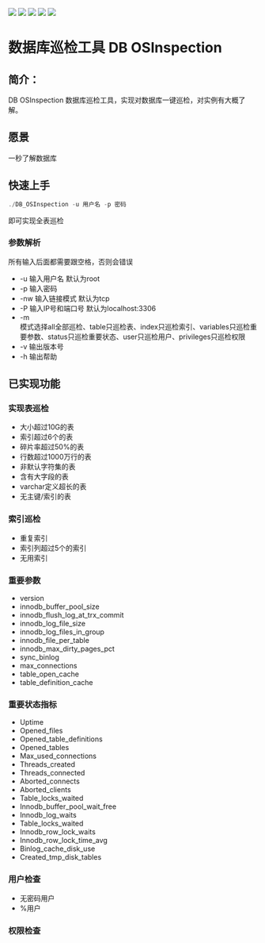 [![](https://img.shields.io/badge/GreatSQL-官网-orange.svg)](https://greatsql.cn/)
[![](https://img.shields.io/badge/GreatSQL-论坛-brightgreen.svg)](https://greatsql.cn/forum.php)
[![](https://img.shields.io/badge/GreatSQL-博客-brightgreen.svg)](https://greatsql.cn/home.php?mod=space&uid=10&do=blog&view=me&from=space)
[![](https://img.shields.io/badge/License-Apache_v2.0-blue.svg)](https://gitee.com/GreatSQL/GreatSQL/blob/master/LICENSE)
[![](https://img.shields.io/badge/release-1.2.1-blue.svg)](https://gitee.com/GreatSQL/gt-checksum/releases/tag/1.2.1)

# 数据库巡检工具 DB OSInspection
## 简介：
DB OSInspection 数据库巡检工具，实现对数据库一键巡检，对实例有大概了解。
## 愿景
一秒了解数据库
## 快速上手
```go
./DB_OSInspection -u 用户名 -p 密码  
```
即可实现全表巡检
### 参数解析
所有输入后面都需要跟空格，否则会错误
- -u 
输入用户名  默认为root
- -p 
输入密码
- -nw 
输入链接模式  默认为tcp
- -P 
输入IP号和端口号  默认为localhost:3306
- -m  
模式选择all全部巡检、table只巡检表、index只巡检索引、variables只巡检重要参数、status只巡检重要状态、user只巡检用户、privileges只巡检权限
- -v
输出版本号
- -h
输出帮助
## 已实现功能
### 实现表巡检
- 大小超过10G的表
- 索引超过6个的表
- 碎片率超过50%的表
- 行数超过1000万行的表
- 非默认字符集的表
- 含有大字段的表
- varchar定义超长的表
- 无主键/索引的表
### 索引巡检
- 重复索引
- 索引列超过5个的索引
- 无用索引
### 重要参数
- version
- innodb_buffer_pool_size
- innodb_flush_log_at_trx_commit
- innodb_log_file_size
- innodb_log_files_in_group
- innodb_file_per_table
- innodb_max_dirty_pages_pct
- sync_binlog
- max_connections
- table_open_cache
- table_definition_cache
### 重要状态指标
- Uptime
- Opened_files
- Opened_table_definitions
- Opened_tables
- Max_used_connections
- Threads_created
- Threads_connected
- Aborted_connects
- Aborted_clients
- Table_locks_waited
- Innodb_buffer_pool_wait_free
- Innodb_log_waits
- Table_locks_waited
- Innodb_row_lock_waits
- Innodb_row_lock_time_avg
- Binlog_cache_disk_use
- Created_tmp_disk_tables
### 用户检查
- 无密码用户
- %用户
### 权限检查